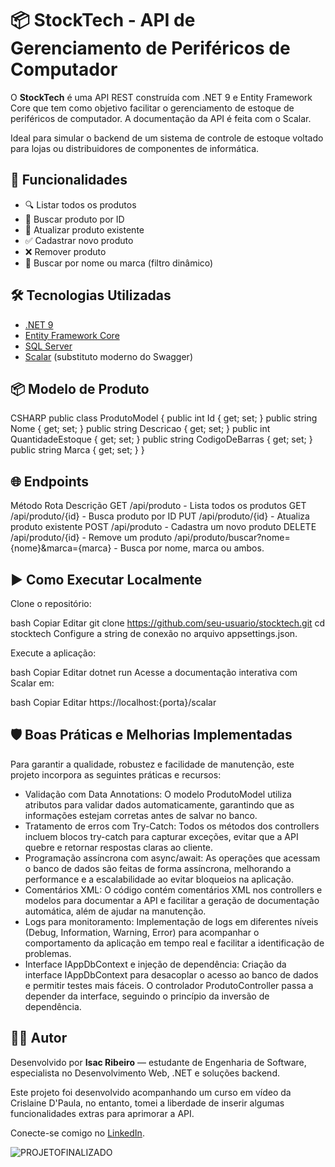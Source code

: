 # 📦 StockTech - API de Gerenciamento de Periféricos de Computador

O **StockTech** é uma API REST construída com .NET 9 e Entity Framework Core que tem como objetivo facilitar o gerenciamento de estoque de periféricos de computador. A documentação da API é feita com o Scalar.

Ideal para simular o backend de um sistema de controle de estoque voltado para lojas ou distribuidores de componentes de informática.

## 🚀 Funcionalidades

- 🔍 Listar todos os produtos
- 🔎 Buscar produto por ID
- 📝 Atualizar produto existente  
- ✅ Cadastrar novo produto  
- ❌ Remover produto  
- 🎯 Buscar por nome ou marca (filtro dinâmico)  

## 🛠️ Tecnologias Utilizadas

- [.NET 9](https://dotnet.microsoft.com)  
- [Entity Framework Core](https://learn.microsoft.com/ef/)  
- [SQL Server](https://www.microsoft.com/sql-server)  
- [Scalar](https://scalar.com/) (substituto moderno do Swagger)  

## 📦 Modelo de Produto

CSHARP
public class ProdutoModel
{
    public int Id { get; set; }
    public string Nome { get; set; }
    public string Descricao { get; set; }
    public int QuantidadeEstoque { get; set; }
    public string CodigoDeBarras { get; set; }
    public string Marca { get; set; }
}

## 🌐 Endpoints
Método	Rota	Descrição
GET	/api/produto - Lista todos os produtos
GET	/api/produto/{id} - Busca produto por ID
PUT	/api/produto/{id} - Atualiza produto existente
POST	/api/produto - Cadastra um novo produto
DELETE	/api/produto/{id} -	Remove um produto
/api/produto/buscar?nome={nome}&marca={marca} -	Busca por nome, marca ou ambos.

## ▶️ Como Executar Localmente
Clone o repositório:

bash
Copiar
Editar
git clone https://github.com/seu-usuario/stocktech.git
cd stocktech
Configure a string de conexão no arquivo appsettings.json.

Execute a aplicação:

bash
Copiar
Editar
dotnet run
Acesse a documentação interativa com Scalar em:

bash
Copiar
Editar
https://localhost:{porta}/scalar

## 🛡️ Boas Práticas e Melhorias Implementadas
Para garantir a qualidade, robustez e facilidade de manutenção, este projeto incorpora as seguintes práticas e recursos:

- Validação com Data Annotations: O modelo ProdutoModel utiliza atributos para validar dados automaticamente, garantindo que as informações estejam corretas antes de salvar no banco.
- Tratamento de erros com Try-Catch: Todos os métodos dos controllers incluem blocos try-catch para capturar exceções, evitar que a API quebre e retornar respostas claras ao cliente.
- Programação assíncrona com async/await: As operações que acessam o banco de dados são feitas de forma assíncrona, melhorando a performance e a escalabilidade ao evitar bloqueios na aplicação.
- Comentários XML: O código contém comentários XML nos controllers e modelos para documentar a API e facilitar a geração de documentação automática, além de ajudar na manutenção.
- Logs para monitoramento: Implementação de logs em diferentes níveis (Debug, Information, Warning, Error) para acompanhar o comportamento da aplicação em tempo real e facilitar a identificação de problemas.
- Interface IAppDbContext e injeção de dependência: Criação da interface IAppDbContext para desacoplar o acesso ao banco de dados e permitir testes mais fáceis. O controlador ProdutoController passa a depender da interface, seguindo o princípio da inversão de dependência.

## 👨‍💻 Autor
Desenvolvido por **Isac Ribeiro** — estudante de Engenharia de Software, especialista no Desenvolvimento Web, .NET e soluções backend.

Este projeto foi desenvolvido acompanhando um curso em vídeo da Crislaine D'Paula, no entanto, tomei a liberdade de inserir algumas funcionalidades extras para aprimorar a API.

Conecte-se comigo no [LinkedIn](https://www.linkedin.com/in/seu-perfil).


![PROJETOFINALIZADO](https://github.com/user-attachments/assets/39e68d0a-1190-4815-a319-412ec6a2dd11)
